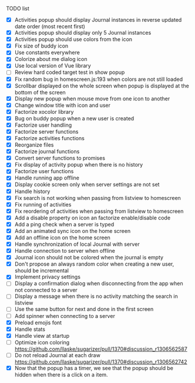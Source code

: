 TODO list
* [x] Activities popup should display Journal instances in reverse updated date order (most recent first)
* [x] Activities popup should display only 5 Journal instances
* [x] Activities popup should use colors from the icon
* [x] Fix size of buddy icon
* [x] Use constants everywhere
* [x] Colorize about me dialog icon
* [x] Use local version of Vue library
* [ ] Review hard coded target test in show popup
* [x] Fix random bug in homescreen.js:193 when colors are not still loaded
* [x] Scrollbar displayed on the whole screen when popup is displayed at the bottom of the screen
* [x] Display new popup when mouse move from one icon to another
* [x] Change window title with icon and user
* [x] Factorize xocolor library
* [x] Bug on buddy popup when a new user is created
* [x] Factorize user handling
* [x] Factorize server functions
* [x] Factorize activities functions
* [x] Reorganize files
* [x] Factorize journal functions
* [x] Convert server functions to promises
* [x] Fix display of activity popup when there is no history
* [x] Factorize user functions
* [x] Handle running app offline
* [x] Display cookie screen only when server settings are not set
* [x] Handle history
* [x] Fix search is not working when passing from listview to homescreen
* [x] Fix running of activities
* [x] Fix reordering of activities when passing from listview to homescreen
* [x] Add a disable property on icon an factorize enable/disable code
* [x] Add a ping check when a server is typed 
* [x] Add an animated sync icon on the home screen
* [x] Add an offline icon on the home screen
* [x] Handle synchronization of local Journal with server
* [x] Handle connection to server when offline
* [x] Journal icon should not be colored when the journal is empty
* [x] Don't propose an always random color when creating a new user, should be incremental
* [x] Implement privacy settings
* [ ] Display a confirmation dialog when disconnecting from the app when not connected to a server
* [ ] Display a message when there is no activity matching the search in listview
* [ ] Use the same button for next and done in the first screen
* [ ] Add spinner when connecting to a server
* [x] Preload emojis font
* [x] Handle stats
* [x] Handle view at startup
* [ ] Optimize icon coloring https://github.com/llaske/sugarizer/pull/1370#discussion_r1306562587
* [ ] Do not reload Journal at each draw https://github.com/llaske/sugarizer/pull/1370#discussion_r1306562742 
* [x] Now that the popup has a timer, we see that the popup should be hidden when there is a click on a item.